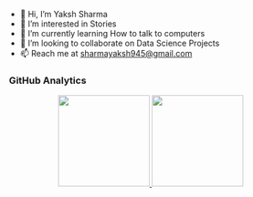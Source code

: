 - 👋 Hi, I’m Yaksh Sharma
- 👀 I’m interested in Stories
- 🌱 I’m currently learning How to talk to computers
- 💞️ I’m looking to collaborate on Data Science Projects
- 📫 Reach me at sharmayaksh945@gmail.com

### &nbsp;GitHub Analytics

<p align="center">
<a href="https://github.com/Yakksh">
  <img height="160em" src="https://github-readme-stats-eight-theta.vercel.app/api?username=Yakksh&show_icons=true&theme=algolia&include_all_commits=true&count_private=true"/>
  <img height="160em" src="https://github-readme-stats-eight-theta.vercel.app/api/top-langs/?username=Yakksh&layout=compact&langs_count=8&theme=algolia"/>
</a>
</p>

<!---
Yakksh/Yakksh is a ✨ special ✨ repository because its `README.md` (this file) appears on your GitHub profile.
You can click the Preview link to take a look at your changes.
--->
